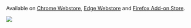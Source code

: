 Available on [Chrome Webstore](https://chrome.google.com/webstore/detail/switch-between-last-tabs/odhjcgnlbagjllfbilicalpigimhdcll), [Edge Webstore](https://microsoftedge.microsoft.com/addons/detail/ldeohgefdobmkiopipcfcaflkknifhpj) and [Firefox Add-on Store](https://addons.mozilla.org/en-GB/firefox/addon/alt-q-switch-recent-tabs/).

![](https://lh3.googleusercontent.com/2nd1FW89U5pg4KZakqYJd1hyfswOm1wBv7zpnbP05WTj2G9m2Ya3VZn42yQskLAeX9iLrKsjip5gdBwsE24FFHBf1A=w640-h400-e365-rj-sc0x00ffffff)
